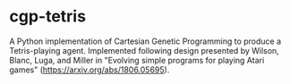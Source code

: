 # cgp-tetris
A Python implementation of Cartesian Genetic Programming to produce a Tetris-playing agent. Implemented following design presented by Wilson, Blanc, Luga, and Miller in "Evolving simple programs for playing Atari games" (https://arxiv.org/abs/1806.05695).
